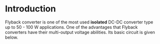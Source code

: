 # Introduction #  
Flyback converter is one of the most used **isolated** DC-DC converter type up to 50 - 100 W applications. One of the advantages that Flyback converters  have their multi-output voltage abilities. Its basic circuit is given below. 


